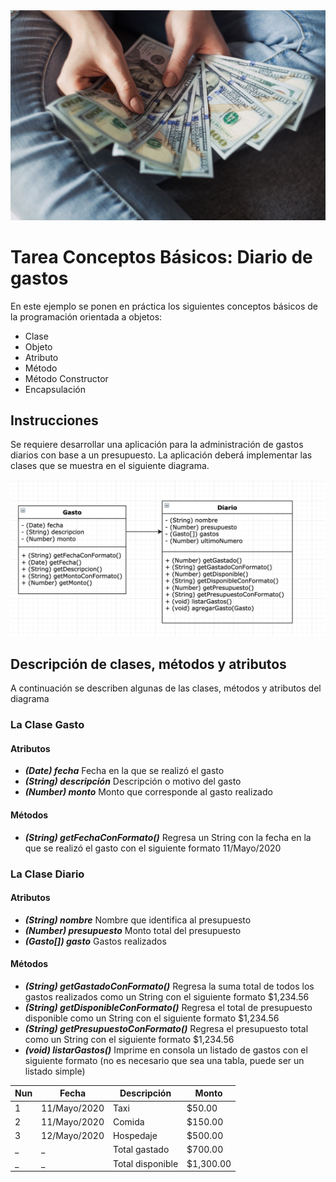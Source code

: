 <img src="img/portada.jpg">

# Tarea Conceptos Básicos: Diario de gastos

En este ejemplo se ponen en práctica los siguientes conceptos básicos de la programación orientada a objetos:

- Clase
- Objeto
- Atributo
- Método
- Método Constructor
- Encapsulación

## Instrucciones

Se requiere desarrollar una aplicación para la  administración de gastos diarios con base a un presupuesto. La aplicación deberá implementar las clases que se muestra en el siguiente diagrama.

<img src="img/diagrama-uml.png">

## Descripción de clases, métodos y atributos

A continuación se describen algunas de las clases, métodos y atributos del diagrama

### La Clase Gasto

#### Atributos
- **_(Date) fecha_** Fecha en la que se realizó el gasto
- **_(String) descripción_** Descripción o motivo del gasto
- **_(Number) monto_** Monto que corresponde al gasto realizado

#### Métodos
- **_(String) getFechaConFormato()_** Regresa un String con la fecha en la que se realizó el gasto con el siguiente formato 11/Mayo/2020

### La Clase Diario

#### Atributos
- **_(String) nombre_** Nombre que identifica al presupuesto
- **_(Number) presupuesto_** Monto total del presupuesto
- **_(Gasto[]) gasto_** Gastos realizados

#### Métodos
- **_(String) getGastadoConFormato()_** Regresa la suma total de todos los gastos realizados como un String con el siguiente formato $1,234.56
- **_(String) getDisponibleConFormato()_** Regresa el total de presupuesto disponible como un String con el siguiente formato $1,234.56
- **_(String) getPresupuestoConFormato()_** Regresa el presupuesto total como un String con el siguiente formato $1,234.56
- **_(void) listarGastos()_** Imprime en consola un listado de gastos con el siguiente formato (no es necesario que sea una tabla, puede ser un listado simple)

Nun | Fecha | Descripción | Monto
--- | --- | --- | --- 
1 | 11/Mayo/2020 | Taxi | $50.00
2 | 11/Mayo/2020 | Comida| $150.00
3 | 12/Mayo/2020 | Hospedaje | $500.00
_  | _ | Total gastado | $700.00
_  | _  | Total disponible | $1,300.00
  


